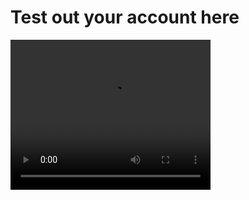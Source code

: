 # Test out your account here 

<video width="320" height="240" controls>
  <source src="https://user-images.githubusercontent.com/52094557/232680018-6f9253a6-99a3-4a54-a398-71ce293ab50b.MP4" type="video/mp4">
  Your browser does not support the video element.
</video>

